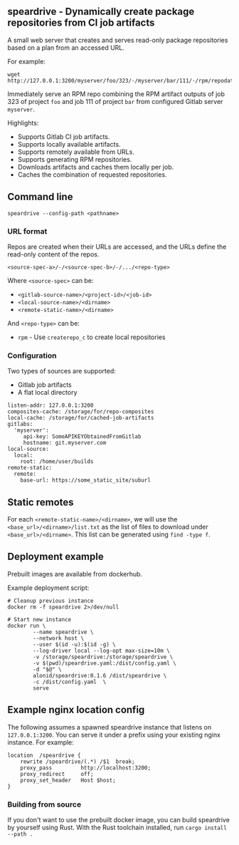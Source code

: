 ## speardrive - Dynamically create package repositories from CI job artifacts

A small web server that creates and serves read-only package repositories
based on a plan from an accessed URL.

For example:

```
wget http://127.0.0.1:3200/myserver/foo/323/-/myserver/bar/111/-/rpm/repodata/repomd.xml
```

Immediately serve an RPM repo combining the RPM artifact outputs of job 323 of
project `foo` and job 111 of project `bar` from configured Gitlab server
`myserver`.


Highlights:

* Supports Gitlab CI job artifacts.
* Supports locally available artifacts.
* Supports remotely available from URLs.
* Supports generating RPM repositories.
* Downloads artifacts and caches them locally per job.
* Caches the combination of requested repositories.


## Command line

```
speardrive --config-path <pathname>
```

### URL format

Repos are created when their URLs are accessed, and the URLs define the read-only
content of the repos.

`<source-spec-a>/-/<source-spec-b>/-/.../<repo-type>`

Where `<source-spec>` can be:

* `<gitlab-source-name>/<project-id>/<job-id>`
* `<local-source-name>/<dirname>`
* `<remote-static-name>/<dirname>`

And `<repo-type>` can be:

* `rpm` - Use `createrepo_c` to create local repositories


### Configuration

Two types of sources are supported:

 * Gitlab job artifacts
 * A flat local directory

```
listen-addr: 127.0.0.1:3200
composites-cache: /storage/for/repo-composites
local-cache: /storage/for/cached-job-artifacts
gitlabs:
  'myserver':
     api-key: SomeAPIKEYObtainedFromGitlab
     hostname: git.myserver.com
local-source:
  local:
    root: /home/user/builds
remote-static:
  remote:
    base-url: https://some_static_site/suburl
```

## Static remotes

For each `<remote-static-name>/<dirname>`, we will use the `<base_url>/<dirname>/list.txt` as
the list of files to download under `<base_url>/<dirname>`. This list can be generated
using `find -type f`.


## Deployment example

Prebuilt images are available from dockerhub.

Example deployment script:
```
# Cleanup previous instance
docker rm -f speardrive 2>/dev/null

# Start new instance
docker run \
        --name speardrive \
        --network host \
        --user $(id -u):$(id -g) \
        --log-driver local --log-opt max-size=10m \
        -v /storage/speardrive:/storage/speardrive \
        -v $(pwd)/speardrive.yaml:/dist/config.yaml \
        -d "$@" \
        alonid/speardrive:0.1.6 /dist/speardrive \
        -c /dist/config.yaml  \
        serve
```

## Example nginx location config

The following assumes a spawned speardrive instance that listens on
`127.0.0.1:3200`. You can serve it under a prefix using your existing nginx
instance. For example:

```
location  /speardrive {
    rewrite /speardrive/(.*) /$1  break;
    proxy_pass         http://localhost:3200;
    proxy_redirect     off;
    proxy_set_header   Host $host;
}
```


### Building from source

If you don't want to use the prebuilt docker image, you can build speardrive by
yourself using Rust. With the Rust toolchain installed, run `cargo install
--path .`
